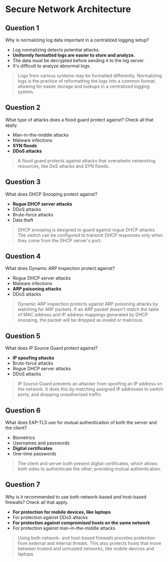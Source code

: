 # Secure Network Architecture

## Question 1

Why is normalizing log data important in a centralized logging setup?

* Log normalizing detects potential attacks.
* **Uniformly formatted logs are easier to store and analyze.**
* The data must be decrypted before sending it to the log server.
* It's difficult to analyze abnormal logs.

> Logs from various systems may be formatted differently. Normalizing logs is the practice of reformatting the logs into a common format, allowing for easier storage and lookups in a centralized logging system.

## Question 2

What type of attacks does a flood guard protect against? Check all that apply.

* Man-in-the-middle attacks
* Malware infections
* **SYN floods**
* **DDoS attacks**

> A flood guard protects against attacks that overwhelm networking resources, like DoS attacks and SYN floods.

## Question 3

What does DHCP Snooping protect against?

*  **Rogue DHCP server attacks**
*  DDoS attacks
*  Brute-force attacks
*  Data theft

> DHCP snooping is designed to guard against rogue DHCP attacks. The switch can be configured to transmit DHCP responses only when they come from the DHCP server's port.

## Question 4

What does Dynamic ARP Inspection protect against?

* Rogue DHCP server attacks
* Malware infections
* **ARP poisoning attacks**
* DDoS attacks

> Dynamic ARP inspection protects against ARP poisoning attacks by watching for ARP packets. If an ARP packet doesn't match the table of MAC address and IP address mappings generated by DHCP snooping, the packet will be dropped as invalid or malicious.

## Question 5

What does IP Source Guard protect against?

* **IP spoofing attacks**
* Brute-force attacks
* Rogue DHCP server attacks
* DDoS attacks

> IP Source Guard prevents an attacker from spoofing an IP address on the network. It does this by matching assigned IP addresses to switch ports, and dropping unauthorized traffic.

## Question 6

What does EAP-TLS use for mutual authentication of both the server and the client?

* Biometrics
* Usernames and passwords
* **Digital certificates**
* One-time passwords

> The client and server both present digital certificates, which allows both sides to authenticate the other, providing mutual authentication.

## Question 7

Why is it recommended to use both network-based and host-based firewalls? Check all that apply.

* **For protection for mobile devices, like laptops**
* For protection against DDoS attacks
* **For protection against compromised hosts on the same network**
* For protection against man-in-the-middle attacks

> Using both network- and host-based firewalls provides protection from external and internal threats. This also protects hosts that move between trusted and untrusted networks, like mobile devices and laptops.